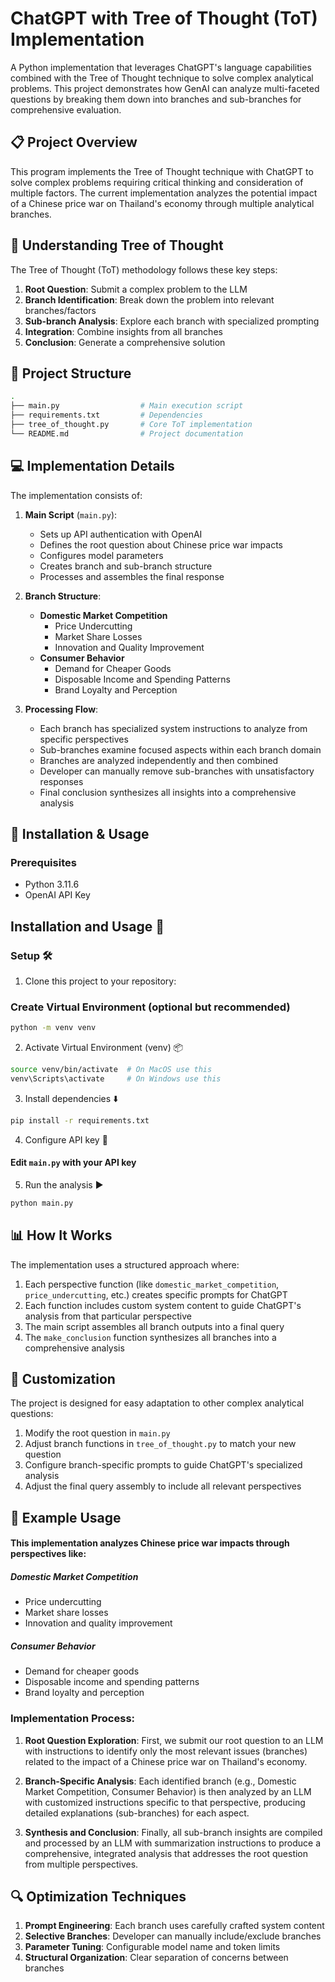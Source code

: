 # ChatGPT with Tree of Thought (ToT) Implementation

A Python implementation that leverages ChatGPT's language capabilities combined with the Tree of Thought technique to solve complex analytical problems. This project demonstrates how GenAI can analyze multi-faceted questions by breaking them down into branches and sub-branches for comprehensive evaluation.

## 📋 Project Overview

This program implements the Tree of Thought technique with ChatGPT to solve complex problems requiring critical thinking and consideration of multiple factors. The current implementation analyzes the potential impact of a Chinese price war on Thailand's economy through multiple analytical branches.

## 🧠 Understanding Tree of Thought

The Tree of Thought (ToT) methodology follows these key steps:

1. **Root Question**: Submit a complex problem to the LLM
2. **Branch Identification**: Break down the problem into relevant branches/factors
3. **Sub-branch Analysis**: Explore each branch with specialized prompting
4. **Integration**: Combine insights from all branches
5. **Conclusion**: Generate a comprehensive solution

## 📁 Project Structure

```bash
.
├── main.py                  # Main execution script
├── requirements.txt         # Dependencies
├── tree_of_thought.py       # Core ToT implementation
└── README.md                # Project documentation
```

## 💻 Implementation Details

The implementation consists of:

1. **Main Script** (`main.py`):
   - Sets up API authentication with OpenAI
   - Defines the root question about Chinese price war impacts
   - Configures model parameters
   - Creates branch and sub-branch structure
   - Processes and assembles the final response

2. **Branch Structure**:
   - **Domestic Market Competition**
     - Price Undercutting
     - Market Share Losses
     - Innovation and Quality Improvement
   - **Consumer Behavior**
     - Demand for Cheaper Goods
     - Disposable Income and Spending Patterns
     - Brand Loyalty and Perception

3. **Processing Flow**:
   - Each branch has specialized system instructions to analyze from specific perspectives
   - Sub-branches examine focused aspects within each branch domain
   - Branches are analyzed independently and then combined
   - Developer can manually remove sub-branches with unsatisfactory responses
   - Final conclusion synthesizes all insights into a comprehensive analysis

## 🚀 Installation & Usage

### Prerequisites
- Python 3.11.6
- OpenAI API Key

## Installation and Usage 🚀

### Setup 🛠️ 

1. Clone this project to your repository:

### Create Virtual Environment (optional but recommended)

```bash
python -m venv venv
```

2. Activate Virtual Environment (venv) 📦 
   
```bash
source venv/bin/activate  # On MacOS use this
venv\Scripts\activate     # On Windows use this 
```

3. Install dependencies ⬇️
```bash
pip install -r requirements.txt
```


4. Configure API key 🔑
   
#### Edit `main.py` with your API key

5. Run the analysis ▶️

```bash
python main.py
```
    
## 📊 How It Works

The implementation uses a structured approach where:

1. Each perspective function (like `domestic_market_competition`, `price_undercutting`, etc.) creates specific prompts for ChatGPT
2. Each function includes custom system content to guide ChatGPT's analysis from that particular perspective
3. The main script assembles all branch outputs into a final query
4. The `make_conclusion` function synthesizes all branches into a comprehensive analysis

## 🔄 Customization

The project is designed for easy adaptation to other complex analytical questions:

1. Modify the root question in `main.py`
2. Adjust branch functions in `tree_of_thought.py` to match your new question
3. Configure branch-specific prompts to guide ChatGPT's specialized analysis
4. Adjust the final query assembly to include all relevant perspectives

## 📝 Example Usage

#### This implementation analyzes Chinese price war impacts through perspectives like:

##### Domestic Market Competition
- Price undercutting
- Market share losses
- Innovation and quality improvement

##### Consumer Behavior
- Demand for cheaper goods
- Disposable income and spending patterns
- Brand loyalty and perception

### Implementation Process:

1. **Root Question Exploration**: First, we submit our root question to an LLM with instructions to identify only the most relevant issues (branches) related to the impact of a Chinese price war on Thailand's economy.

2. **Branch-Specific Analysis**: Each identified branch (e.g., Domestic Market Competition, Consumer Behavior) is then analyzed by an LLM with customized instructions specific to that perspective, producing detailed explanations (sub-branches) for each aspect.

3. **Synthesis and Conclusion**: Finally, all sub-branch insights are compiled and processed by an LLM with summarization instructions to produce a comprehensive, integrated analysis that addresses the root question from multiple perspectives.
   

## 🔍 Optimization Techniques

1. **Prompt Engineering**: Each branch uses carefully crafted system content
2. **Selective Branches**: Developer can manually include/exclude branches
3. **Parameter Tuning**: Configurable model name and token limits
4. **Structural Organization**: Clear separation of concerns between branches

